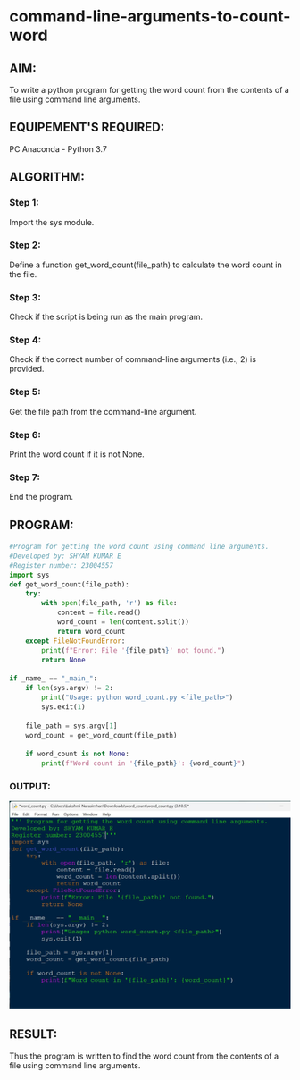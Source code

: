 # command-line-arguments-to-count-word
## AIM:
To write a python program for getting the word count from the contents of a file using command line arguments.
## EQUIPEMENT'S REQUIRED: 
PC
Anaconda - Python 3.7
## ALGORITHM: 
### Step 1:
Import the sys module.
### Step 2: 
 Define a function get_word_count(file_path) to calculate the word count in the file.
### Step 3: 
Check if the script is being run as the main program.
### Step 4:  
Check if the correct number of command-line arguments (i.e., 2) is provided.
### Step 5: 
Get the file path from the command-line argument.
### Step 6: 
Print the word count if it is not None.
### Step 7:
End the program.
## PROGRAM:
```python 
#Program for getting the word count using command line arguments.
#Developed by: SHYAM KUMAR E
#Register number: 23004557
import sys
def get_word_count(file_path):
    try:
        with open(file_path, 'r') as file:
            content = file.read()
            word_count = len(content.split())
            return word_count
    except FileNotFoundError:
        print(f"Error: File '{file_path}' not found.")
        return None

if _name_ == "_main_":
    if len(sys.argv) != 2:
        print("Usage: python word_count.py <file_path>")
        sys.exit(1)

    file_path = sys.argv[1]
    word_count = get_word_count(file_path)

    if word_count is not None:
        print(f"Word count in '{file_path}': {word_count}")
```

### OUTPUT:
![output](exp.jpeg)


## RESULT:
Thus the program is written to find the word count from the contents of a file using command line arguments.

